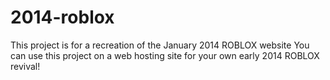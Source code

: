 # 2014-roblox
This project is for a recreation of the January 2014 ROBLOX website
You can use this project on a web hosting site for your own early 2014 ROBLOX revival!

